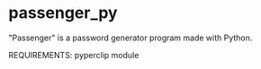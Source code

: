 # passenger_py
"Passenger" is a password generator program made with Python. 

REQUIREMENTS: 
 pyperclip module
